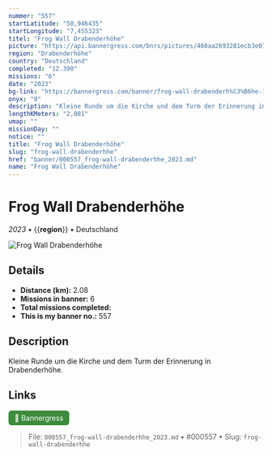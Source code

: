 ```yaml
---
nummer: "557"
startLatitude: "50,946435"
startLongitude: "7,455323"
titel: "Frog Wall Drabenderhöhe"
picture: "https://api.bannergress.com/bnrs/pictures/460aa2693281ecb3e07f5c1d6fefbeda"
region: "Drabenderhöhe"
country: "Deutschland"
completed: "12.390"
missions: "6"
date: "2023"
bg-link: "https://bannergress.com/banner/frog-wall-drabenderh%C3%B6he-176f"
onyx: "0"
description: "Kleine Runde um die Kirche und dem Turm der Erinnerung in Drabenderhöhe."
lengthKMeters: "2,081"
umap: ""
missionDay: ""
notice: ""
title: "Frog Wall Drabenderhöhe"
slug: "frog-wall-drabenderhhe"
href: "banner/000557_frog-wall-drabenderhhe_2023.md"
name: "Frog Wall Drabenderhöhe"
---
```

# Frog Wall Drabenderhöhe

*2023* • {{__region__}} • Deutschland

![Frog Wall Drabenderhöhe](https://api.bannergress.com/bnrs/pictures/460aa2693281ecb3e07f5c1d6fefbeda)



## Details
- **Distance (km):** 2.08
- **Missions in banner:** 6
- **Total missions completed:** 
- **This is my banner no.:** 557



## Description
Kleine Runde um die Kirche und dem Turm der Erinnerung in Drabenderhöhe.



## Links
<a href="https://bannergress.com/banner/frog-wall-drabenderh%C3%B6he-176f" target="_blank" style="display:inline-block;margin-right:8px;padding:6px 12px;background:#3c8b3c;color:#fff;text-decoration:none;border-radius:6px;">🔗 Bannergress</a>



> File: `000557_frog-wall-drabenderhhe_2023.md` • #000557 • Slug: `frog-wall-drabenderhhe`
